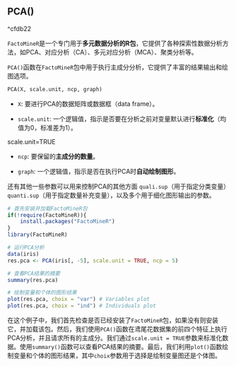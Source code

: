 
## PCA()

^cfdb22

`FactoMineR`是一个专门用于**多元数据分析的R包**，它提供了各种探索性数据分析方法，如PCA、对应分析（CA）、多元对应分析（MCA）、聚类分析等。

`PCA()`函数在`FactoMineR`包中用于执行主成分分析，它提供了丰富的结果输出和绘图选项。

```python
PCA(X, scale.unit, ncp, graph)
```

- `X`: 要进行PCA的数据矩阵或数据框（data frame）。

- `scale.unit`: 一个逻辑值，指示是否要在分析之前对变量默认进行**标准化**（均值为0，标准差为1）。

scale.unit=TRUE

- `ncp`: 要保留的**主成分的数量**。

- `graph`: 一个逻辑值，指示是否在执行PCA时**自动绘制图形**。

还有其他一些参数可以用来控制PCA的其他方面
`quali.sup`（用于指定分类变量）
`quanti.sup`（用于指定数量补充变量），以及多个用于细化图形输出的参数。


```R
# 首先安装并加载FactoMineR包
if(!require(FactoMineR)){
    install.packages("FactoMineR")
}
library(FactoMineR)

# 运行PCA分析
data(iris)
res.pca <- PCA(iris[, -5], scale.unit = TRUE, ncp = 5)

# 查看PCA结果的摘要
summary(res.pca)

# 绘制变量和个体的图形结果
plot(res.pca, choix = "var") # Variables plot
plot(res.pca, choix = "ind") # Individuals plot
```

在这个例子中，我们首先检查是否已经安装了`FactoMineR`包，如果没有则安装它，并加载该包。然后，我们使用`PCA()`函数在鸢尾花数据集的前四个特征上执行PCA分析，并且请求所有的主成分。我们通过`scale.unit = TRUE`参数来标准化数据。使用`summary()`函数可以查看PCA结果的摘要。最后，我们利用`plot()`函数绘制变量和个体的图形结果，其中`choix`参数用于选择是绘制变量图还是个体图。
